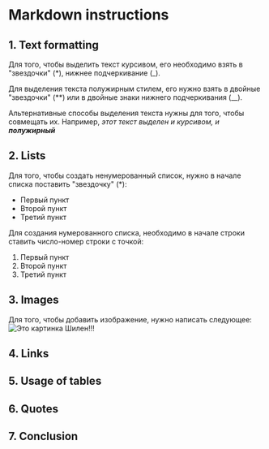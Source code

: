 # Markdown instructions
## 1. Text formatting
Для того, чтобы выделить текст курсивом, его необходимо взять в "звездочки" (*), нижнее подчеркивание (_).

Для выделения текста полужирным стилем, его нужно взять в двойные "звездочки" (**) или в двойные знаки нижнего подчеркивания (__).

Альтернативные способы выделения текста нужны для того, чтобы совмещать их. Например, _этот текст выделен и курсивом, и **полужирный**_
## 2. Lists
Для того, чтобы создать ненумерованный список, нужно в начале списка поставить "звездочку" (*):
* Первый пункт
* Второй пункт
* Третий пункт

Для создания нумерованного списка, необходимо в начале строки ставить число-номер строки с точкой:
1. Первый пункт
2. Второй пункт
3. Третий пункт

## 3. Images
Для того, чтобы добавить изображение, нужно написать следующее:
![Это картинка Шилен](shilen.jpg)!!!
## 4. Links
## 5. Usage of tables
## 6. Quotes
## 7. Conclusion